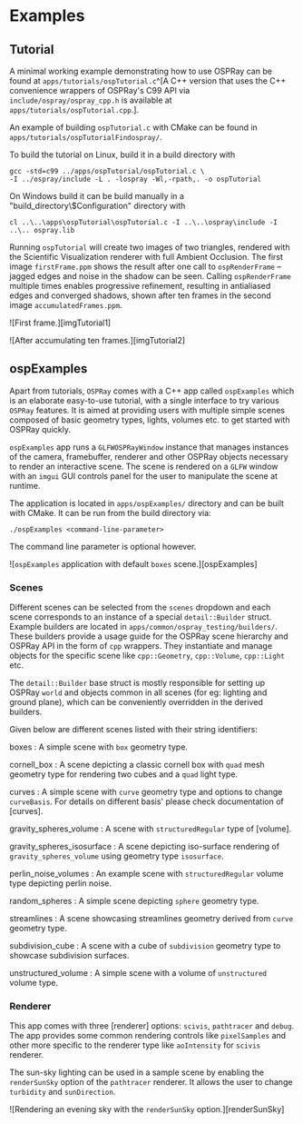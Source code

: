 Examples
========

Tutorial
--------

A minimal working example demonstrating how to use OSPRay can be found
at `apps/tutorials/ospTutorial.c`^[A C++ version that uses the C++
convenience wrappers of OSPRay's C99 API via
`include/ospray/ospray_cpp.h` is available at
`apps/tutorials/ospTutorial.cpp`.].

An example of building `ospTutorial.c` with CMake can be found in
`apps/tutorials/ospTutorialFindospray/`.

To build the tutorial on Linux, build it in a build directory with

    gcc -std=c99 ../apps/ospTutorial/ospTutorial.c \
    -I ../ospray/include -L . -lospray -Wl,-rpath,. -o ospTutorial

On Windows build it can be build manually in a
"build_directory\\$Configuration" directory with

    cl ..\..\apps\ospTutorial\ospTutorial.c -I ..\..\ospray\include -I ..\.. ospray.lib

Running `ospTutorial` will create two images of two triangles, rendered
with the Scientific Visualization renderer with full Ambient Occlusion.
The first image `firstFrame.ppm` shows the result after one call to
`ospRenderFrame` – jagged edges and noise in the shadow can be seen.
Calling `ospRenderFrame` multiple times enables progressive refinement,
resulting in antialiased edges and converged shadows, shown after ten
frames in the second image `accumulatedFrames.ppm`.

![First frame.][imgTutorial1]

![After accumulating ten frames.][imgTutorial2]


ospExamples
-----------

Apart from tutorials, `OSPRay` comes with a C++ app called `ospExamples`
which is an elaborate easy-to-use tutorial, with a single interface to
try various `OSPRay` features. It is aimed at providing users with
multiple simple scenes composed of basic geometry types, lights, volumes
etc. to get started with OSPRay quickly.

`ospExamples` app runs a `GLFWOSPRayWindow` instance that manages
instances of the camera, framebuffer, renderer and other OSPRay objects
necessary to render an interactive scene. The scene is rendered on a
`GLFW` window with an `imgui` GUI controls panel for the user to
manipulate the scene at runtime.

The application is located in `apps/ospExamples/` directory and can be
built with CMake. It can be run from the build directory via:
```
./ospExamples <command-line-parameter>
```
The command line parameter is optional however.

![`ospExamples` application with default `boxes` scene.][ospExamples]

### Scenes

Different scenes can be selected from the `scenes` dropdown and each
scene corresponds to an instance of a special `detail::Builder` struct.
Example builders are located in `apps/common/ospray_testing/builders/`.
These builders provide a usage guide for the OSPRay scene hierarchy and
OSPRay API in the form of `cpp` wrappers. They instantiate and manage
objects for the specific scene like `cpp::Geometry`, `cpp::Volume`,
`cpp::Light` etc.

The `detail::Builder` base struct is mostly responsible for setting up
OSPRay `world` and objects common in all scenes (for eg: lighting and
ground plane), which can be conveniently overridden in the derived
builders.

Given below are different scenes listed with their string identifiers:

boxes
: A simple scene with `box` geometry type.

cornell_box
: A scene depicting a classic cornell box with `quad` mesh geometry type
for rendering two cubes and a `quad` light type.

curves
: A simple scene with `curve` geometry type and options to change
`curveBasis`. For details on different basis' please check documentation
of [curves].

gravity_spheres_volume
: A scene with `structuredRegular` type of [volume].

gravity_spheres_isosurface
: A scene depicting iso-surface rendering of `gravity_spheres_volume`
using geometry type `isosurface`.

perlin_noise_volumes
: An example scene with `structuredRegular` volume type depicting perlin
noise.

random_spheres
: A simple scene depicting `sphere` geometry type.

streamlines
: A scene showcasing streamlines geometry derived from `curve` geometry
type.

subdivision_cube
: A scene with a cube of `subdivision` geometry type to showcase
subdivision surfaces.

unstructured_volume
: A simple scene with a volume of `unstructured` volume type.

### Renderer

This app comes with three [renderer] options: `scivis`, `pathtracer` and
`debug`. The app provides some common rendering controls like
`pixelSamples` and other more specific to the renderer type like
`aoIntensity` for `scivis` renderer.

The sun-sky lighting can be used in a sample scene by enabling the
`renderSunSky` option of the `pathtracer` renderer. It allows the user
to change `turbidity` and `sunDirection`. 

![Rendering an evening sky with the `renderSunSky` option.][renderSunSky]
